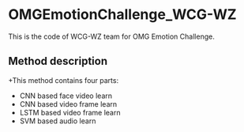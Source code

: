 # OMGEmotionChallenge_WCG-WZ
This is the code of WCG-WZ team for OMG Emotion Challenge.

## Method description
+This method contains four parts:
  + CNN based face video learn
  + CNN based video frame learn
  + LSTM based video frame learn
  + SVM based audio learn
  
 
